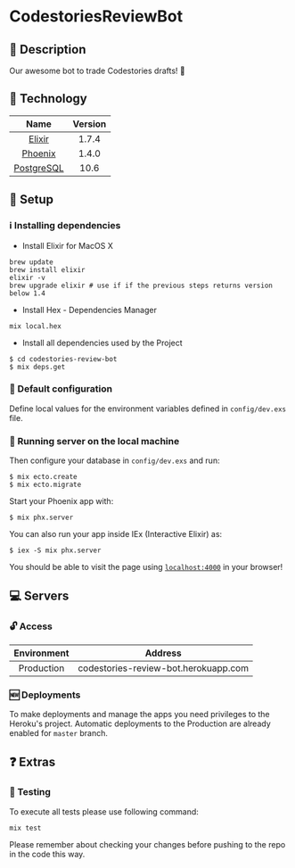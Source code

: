 # CodestoriesReviewBot

## :notebook: Description

Our awesome bot to trade Codestories drafts! 🚀

## :closed_lock_with_key: Technology

| Name |  Version |
| :--: | :---: |
| [Elixir](https://elixir-lang.org/) | 1.7.4 |
| [Phoenix](https://phoenixframework.org/) | 1.4.0 |
| [PostgreSQL](http://www.postgresql.org/) | 10.6 |

## :hammer: Setup

### :information_source: Installing dependencies

* Install Elixir for MacOS X

```
brew update
brew install elixir
elixir -v
brew upgrade elixir # use if if the previous steps returns version below 1.4
```

* Install Hex - Dependencies Manager

```
mix local.hex
```

* Install all dependencies used by the Project

```
$ cd codestories-review-bot
$ mix deps.get
```

### :pencil: Default configuration

Define local values for the environment variables defined in `config/dev.exs` file.

### :rocket: Running server on the local machine

Then configure your database in `config/dev.exs` and run:

```
$ mix ecto.create
$ mix ecto.migrate
```

Start your Phoenix app with:

```
$ mix phx.server
```

You can also run your app inside IEx (Interactive Elixir) as:

```
$ iex -S mix phx.server
```

You should be able to visit the page using [`localhost:4000`](http://localhost:4000) in your browser!

## :computer: Servers

### :unlock: Access

| Environment | Address |
| :--: | :---: |
| Production | codestories-review-bot.herokuapp.com |

### :new: Deployments

To make deployments and manage the apps you need privileges to the Heroku's project.
Automatic deployments to the Production are already enabled for `master` branch.

## :question: Extras

### :vertical_traffic_light: Testing

To execute all tests please use following command:

```
mix test
```

Please remember about checking your changes before pushing to the repo in the code this way.
